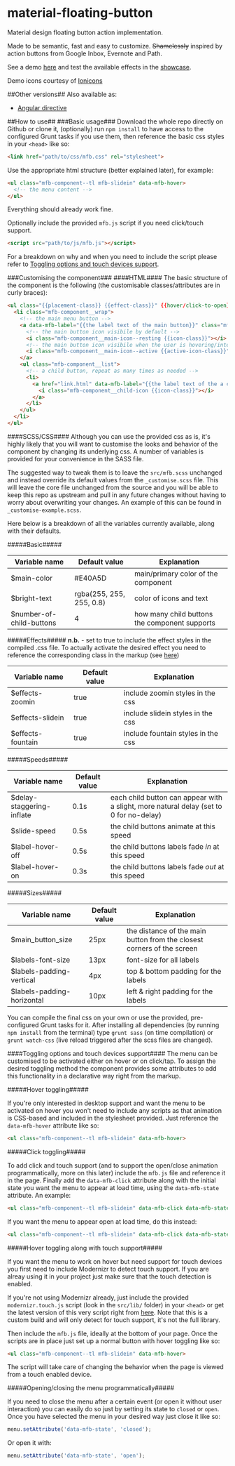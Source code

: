 material-floating-button
========================

Material design floating button action implementation.

Made to be semantic, fast and easy to customize.
~~Shamelessly~~ inspired by action buttons from Google Inbox, Evernote and Path.

See a demo [here](http://nobitagit.github.io/material-floating-button/) and test the available effects in the [showcase](http://nobitagit.github.io/material-floating-button/showcase.html).

Demo icons courtesy of [Ionicons](ionicons.com)

##Other versions##
Also available as:

- [Angular directive](https://github.com/nobitagit/material-floating-button)

##How to use##
###Basic usage###
Download the whole repo directly on Github or clone it, (optionally) run `npm install` to have access to the configured Grunt tasks if you use them, then reference the basic css styles in your `<head>` like so:

```html
<link href="path/to/css/mfb.css" rel="stylesheet">
```

Use the appropriate html structure (better explained later), for example:

```html
<ul class="mfb-component--tl mfb-slidein" data-mfb-hover>
  <!-- the menu content -->
</ul>
```
Everything should already work fine.

Optionally include the provided `mfb.js` script if you need click/touch support.

```html
<script src="path/to/js/mfb.js"></script>
```

For a breakdown on why and when you need to include the script please refer to [Toggling options and touch devices support](#Toggling%20options%20and%20touch%20devices%20support).

###Customising the component###
####HTML####
The basic structure of the component is the following (the customisable classes/attributes are in curly braces):

```html
<ul class="{{placement-class}} {{effect-class}}" {{hover/click-to-open}} {{menu-state}}>
  <li class="mfb-component__wrap">
    <!-- the main menu button -->
    <a data-mfb-label="{{the label text of the main button}}" class="mfb-component__button--main">
      <!-- the main button icon visibile by default -->
      <i class="mfb-component__main-icon--resting {{icon-class}}"></i>
      <!-- the main button icon visibile when the user is hovering/interacting with the menu -->
      <i class="mfb-component__main-icon--active {{active-icon-class}}"></i>
    </a>
    <ul class="mfb-component__list">
      <!-- a child button, repeat as many times as needed -->
      <li>
        <a href="link.html" data-mfb-label="{{the label text of the a child button}}" class="mfb-component__button--child">
          <i class="mfb-component__child-icon {{icon-class}}"></i>
        </a>
      </li>
    </ul>
  </li>
</ul>
```

####SCSS/CSS####
Although you can use the provided css as is, it's highly likely that you will want to customise the looks and behavior of the component by changing its underlying css. A number of variables is provided for your convenience in the SASS file. 

The suggested way to tweak them is to leave the `src/mfb.scss` unchanged and instead override its default values from the `_customise.scss` file. This will leave the core file unchanged from the source and you will be able to keep this repo as upstream and pull in any future changes without having to worry about overwriting your changes. An example of this can be found in `_customise-example.scss`.

Here below is a breakdown of all the variables currently available, along with their defaults.

#####Basic#####

Variable name | Default value | Explanation
--- | --- | ---
$main-color | #E40A5D | main/primary color of the component
$bright-text | rgba(255, 255, 255, 0.8) | color of icons and text
$number-of-child-buttons | 4 | how many child buttons the component supports

#####Effects#####
**n.b.** - set to true to include the effect styles in the compiled .css file. To actually activate the desired effect you need to reference the corresponding class in the markup (see [here](#html))

Variable name | Default value | Explanation
--- | --- | ---
$effects-zoomin | true | include zoomin styles in the css
$effects-slidein | true | include slidein styles in the css
$effects-fountain | true | include fountain styles in the css

#####Speeds#####

Variable name | Default value | Explanation
--- | --- | ---
$delay-staggering-inflate | 0.1s | each child button can appear with a slight, more natural delay (set to 0 for no-delay)
$slide-speed | 0.5s | the child buttons animate at this speed
$label-hover-off | 0.5s | the child buttons labels fade *in* at this speed
$label-hover-on | 0.3s | the child buttons labels fade *out* at this speed

#####Sizes#####

Variable name | Default value | Explanation
--- | --- | ---
$main_button_size | 25px | the distance of the main button from the closest corners of the screen
$labels-font-size | 13px |font-size for all labels
$labels-padding-vertical | 4px | top & bottom padding for the labels
$labels-padding-horizontal | 10px | left & right padding for the labels

You can compile the final css on your own or use the provided, pre-configured Grunt tasks for it. After installing all dependencies (by running `npm install` from the terminal) type `grunt sass` (on time compilation) or `grunt watch-css` (live reload triggered after the scss files are changed).

####Toggling options and touch devices support####
The menu can be customised to be activated either on hover or on click/tap. To assign the desired toggling method the component provides some attributes to add this functionality in a declarative way right from the markup.

#####Hover toggling#####

If you're only interested in desktop support and want the menu to be activated on hover you won't need to include any scripts as that animation is CSS-based and included in the stylesheet provided. Just reference the `data-mfb-hover` attribute like so:

```html
<ul class="mfb-component--tl mfb-slidein" data-mfb-hover>
```

#####Click toggling#####

To add click and touch support (and to support the open/close animation programmatically, more on this later) include the `mfb.js` file and reference it in the page. Finally add the `data-mfb-click` attribute along with the initial state you want the menu to appear at load time, using the `data-mfb-state` attribute. An example:

```html
<ul class="mfb-component--tl mfb-slidein" data-mfb-click data-mfb-state="closed">
```

If you want the menu to appear open at load time, do this instead:

```html
<ul class="mfb-component--tl mfb-slidein" data-mfb-click data-mfb-state="closed">
```

#####Hover toggling along with touch support#####

If you want the menu to work on hover but need support for touch devices you first need to include Modernizr to detect touch support. If you are alreay using it in your project just make sure that the touch detection is enabled.

If you're not using Modernizr already, just include the provided `modernizr.touch.js` script (look in the `src/lib/` folder) in your `<head>` or get the latest version of this very script right from [here](http://modernizr.com/download/#-touch-teststyles-prefixes). Note that this is a custom build and will only detect for touch support, it's not the full library.

Then include the `mfb.js` file, ideally at the bottom of your page.
Once the scripts are in place just set up a normal button with hover toggling like so:

```html
<ul class="mfb-component--tl mfb-slidein" data-mfb-hover>
```

The script will take care of changing the behavior when the page is viewed from a touch enabled device.

#####Opening/closing the menu programmatically#####

If you need to close the menu after a certain event (or open it without user interaction) you can easily do so just by setting its state to `closed` or `open`. Once you have selected the menu in your desired way just close it like so:

```js
menu.setAttribute('data-mfb-state', 'closed');
```
Or open it with:

```js
menu.setAttribute('data-mfb-state', 'open');
```






